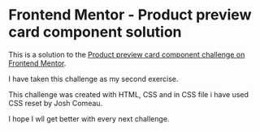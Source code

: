 # Frontend Mentor - Product preview card component solution

This is a solution to the [Product preview card component challenge on Frontend Mentor](https://www.frontendmentor.io/challenges/product-preview-card-component-GO7UmttRfa).

I have taken this challenge as my second exercise.

This challenge was created with HTML, CSS and in CSS file i have used CSS reset by Josh Comeau.

I hope I wll get better with every next challenge. 
